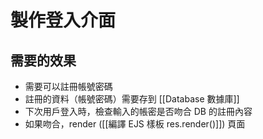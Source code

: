 # 製作登入介面
## 需要的效果
- 需要可以註冊帳號密碼
- 註冊的資料（帳號密碼）需要存到 [[Database 數據庫]]
- 下次用戶登入時，檢查輸入的帳密是否吻合 DB 的註冊內容
- 如果吻合，render ([[編譯 EJS 樣板 res.render()]]) 頁面